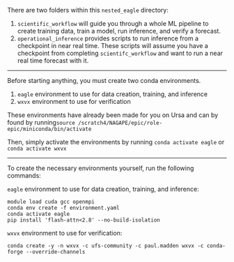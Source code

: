 There are two folders within this `nested_eagle` directory:

1) `scientific_workflow` will guide you through a whole ML pipeline to create training data, train a model, run inference, and verify a forecast. 
2) `operational_inference` provides scripts to run inference from a checkpoint in near real time. These scripts will assume you have a checkpoint from completing `scientifc_workflow` and want to run a near real time forecast with it.

----------

Before starting anything, you must create two conda environments.
1) `eagle` environment to use for data creation, training, and inference
2) `wxvx` environment to use for verification

These environments have already been made for you on Ursa and can by found by running`source /scratch4/NAGAPE/epic/role-epic/miniconda/bin/activate`

Then, simply activate the environments by running `conda activate eagle` or `conda activate wxvx`

----------

To create the necessary environments yourself, run the following commands:

`eagle` environment to use for data creation, training, and inference:
```
module load cuda gcc openmpi
conda env create -f environment.yaml
conda activate eagle
pip install 'flash-attn<2.8' --no-build-isolation
```

`wxvx` environment to use for verification:
```
conda create -y -n wxvx -c ufs-community -c paul.madden wxvx -c conda-forge --override-channels
```